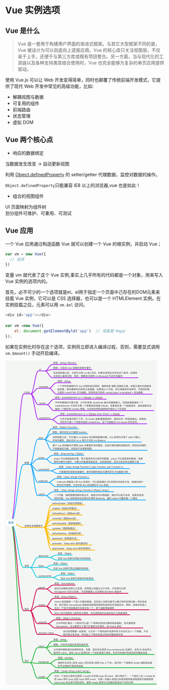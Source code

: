 # Vue 实例选项

## Vue 是什么

> Vue 是一套用于构建用户界面的渐进式框架。与其它大型框架不同的是，Vue 被设计为可以自底向上逐层应用。Vue 的核心库只关注视图层，不仅易于上手，还便于与第三方库或既有项目整合。另一方面，当与现代化的工具链以及各种支持类库结合使用时，Vue 也完全能够为复杂的单页应用提供驱动。

使用 Vue.js 可以让 Web 开发变得简单，同时也颠覆了传统前端开发模式，它提供了现代 Web 开发中常见的高级功能，比如:

- 解耦视图与数据
- 可复用的组件
- 前端路由
- 状态管理
- 虚拟 DOM

## Vue 两个核心点

- 响应的数据绑定

当数据发生改变 → 自动更新视图

利用 [Object.definedProperty](https://developer.mozilla.org/zh-CN/docs/Web/JavaScript/Reference/Global_Objects/Object/defineProperty) 的 setter/getter 代理数据，监控对数据的操作。

`Object.definedProperty`只能兼容 IE8 以上的浏览器,vue 也是如此！

- 组合的视图组件

UI 页面映射为组件树  
划分组件可维护、可重用、可测试

## Vue 应用

一个 Vue 应用通过构造函数 Vue 就可以创建一个 Vue 的根实例，并启动 Vue；

```js
var vm = new Vue({
  // 选项
})
```

变量 vm 就代表了这个 Vue 实例,事实上几乎所有的代码都是一个对象，用来写入 Vue 实例的选项内的。

首先，必不可少的一个选项就是el，el用于指定一个页面中己存在的DOM元素来挂载 Vue 实例，它可以是 CSS 选择器，也可以是一个 HTMLElement 实例。在实例挂载之后，元素可以用 `vm.$el` 访问。

```js
<div id='app'></div>

var vm =new Vue({
    el: document.getElementByld('app')  // 或者是'#app'
});
```

如果在实例化时存在这个选项，实例将立即进入编译过程，否则，需要显式调用 `vm.$mount()` 手动开启编译。

![Vue选项](images/Vue实例选项.png)